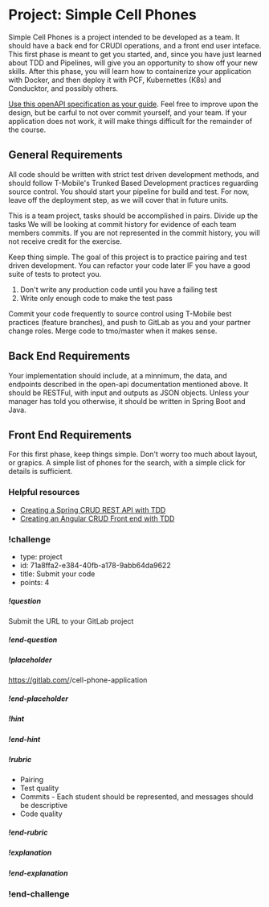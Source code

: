 # Project: Simple Cell Phones 

Simple Cell Phones is a project intended to be developed as a team.  It should have a back end for CRUDl operations, and a front end user inteface.  This first phase is meant to get you started, and, since you have just learned about TDD and Pipelines, will give you an opportunity to show off your new skills.  After this phase, you will learn how to containerize your application with Docker, and then deploy it with PCF, Kubernettes (K8s) and Conducktor, and possibly others.  

[Use this openAPI specification as your guide](https://gitlab.com/tmobile/workforce-transformation/onboarding-bootcamps/simple-cell-phones/api-contracts/-/blob/tmo/master/simple-cell-phones-openapi.yaml).  Feel free to improve upon the design, but be carful to not over commit yourself, and your team.  If your application does not work, it will make things difficult for the remainder of the course.

## General Requirements

All code should be written with strict test driven development methods, and should follow T-Mobile's Trunked Based Development practices reguarding source control.  You should start your pipeline for build and test.  For now, leave off the deployment step, as we will cover that in future units.

This is a team project, tasks should be accomplished in pairs. Divide up the tasks We will be looking at commit history for evidence of each team members commits.  If you are not represented in the commit history, you will not receive credit for the exercise.

Keep thing simple.  The goal of this project is to practice pairing and test driven development.  You can refactor your code later IF you have a good suite of tests to protect you.

1. Don't write any production code until you have a failing test 
1. Write only enough code to make the test pass

Commit your code frequently to source control using T-Mobile best practices (feature branches), and push to GitLab as you and your partner change roles.  Merge code to tmo/master when it makes sense.

## Back End Requirements

Your implementation should include, at a minnimum, the data, and endpoints described in the open-api documentation mentioned above. It should be RESTFul, with input and outputs as JSON objects.  Unless your manager has told you otherwise, it should be written in Spring Boot and Java.  

## Front End Requirements

For this first phase, keep things simple.  Don't worry too much about layout, or grapics.  A simple list of phones for the search, with a simple click for details is sufficient.

### Helpful resources

- [Creating a Spring CRUD REST API with TDD](https://www.youtube.com/playlist?list=PLRtsrIYWornUe1Qt8Irn1WrGzVXm0R9wg)
- [Creating an Angular CRUD Front end with TDD](https://www.youtube.com/playlist?list=PLpI_XwP0EB6IFQdg3o0uLepjb_xJcL4yW)

<!--BEGIN CHALLENGE-->

### !challenge

* type: project
* id: 71a8ffa2-e384-40fb-a178-9abb64da9622
* title: Submit your code
* points: 4
<!--Other optional fields (checkpoints only) -->
<!--`points: 1`: the number of points for scoring as a checkpoint-->
<!--`topics: python, pandas`: the topics for analyzing points-->

##### !question

Submit the URL to your GitLab project

##### !end-question

##### !placeholder

https://gitlab.com/<your ntid>/cell-phone-application

##### !end-placeholder

<!--optional-->
##### !hint

##### !end-hint

<!--optional, checkpoints only-->
##### !rubric

* Pairing
* Test quality
* Commits - Each student should be represented, and messages should be descriptive
* Code quality

##### !end-rubric

<!--optional-->
##### !explanation

##### !end-explanation

### !end-challenge

<!--END CHALLENGE-->

